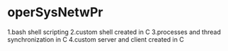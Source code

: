 # operSysNetwPr
1.bash shell scripting 2.custom shell created in C 3.processes and thread synchronization in C 4.custom server and client created in C
